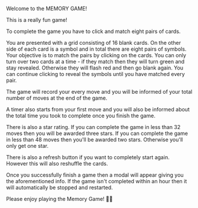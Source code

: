 Welcome to the MEMORY GAME!

This is a really fun game!

To complete the game you have to click and match eight pairs of cards.

You are presented with a grid consisting of 16 blank cards. On the other side of each card is a symbol and in total there are eight pairs of symbols. Your objective is to match the pairs by clicking on the cards. You can only turn over two cards at a time - if they match then they will turn green and stay revealed. Otherwise they will flash red and then go blank again. You can continue clicking to reveal the symbols until you have matched every pair.

The game will record your every move and you will be informed of your total number of moves at the end of the game.

A timer also starts from your first move and you will also be informed about the total time you took to complete once you finish the game.

There is also a star rating. If you can complete the game in less than 32 moves then you will be awarded three stars. If you can complete the game in less than 48 moves then you'll be awarded two stars. Otherwise you'll only get one star.

There is also a refresh button if you want to completely start again. However this will also reshuffle the cards.

Once you successfully finish a game then a modal will appear giving you the aforementioned info. If the game isn't completed within an hour then it will automatically be stopped and restarted.

Please enjoy playing the Memory Game! 🤞😃
